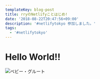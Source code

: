 ```yaml
---
templateKey: blog-post
title: rryのNetlifyことはじめ!
date: '2018-08-22T20:47:56+09:00'
description: '#netlifytokyo 参加しました。'
tags:
  - '#netlifytokyo'
---
```

# Hello World!!

![ベビー・グルート](/img/babygroot.jpg)
